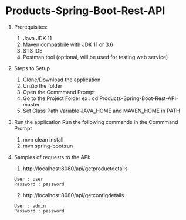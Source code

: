 # Products-Spring-Boot-Rest-API

1)  Prerequisites:
	1.	Java JDK 11 
	2.	Maven compatibile with JDK 11  or 3.6
	3.	STS IDE
	4.	Postman tool (optional, will be used for testing web service)
  
  
2)  Steps to Setup

      1.	Clone/Download the application
      2.	UnZip the folder
      3.	Open the  Commmand Prompt 
      4.	Go to the Project Folder  ex : cd Products-Spring-Boot-Rest-API-master
      5.	Set Class Path Variable JAVA_HOME and MAVEN_HOME in PATH 


3)  Run the application 
        Run the following commands in the  Commmand Prompt
	1.	mvn clean install
	2.	mvn spring-boot:run
	
4)  Samples of requests to the API: 

      1.	http://localhost:8080/api/getproductdetails

        User : user
        Password : password

      2.	http://localhost:8080/api/getconfigdetails

        User : admin
        Password : password

        
